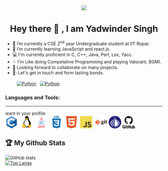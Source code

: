 ### 
<div id="header" align="center">
    <img src="https://media.giphy.com/media/M9gbBd9nbDrOTu1Mqx/giphy.gif" width="100"/>
</div>

<div align="center">
   <h1> Hey there 👋 , I am Yadwinder Singh </h1>
</div>

- 🔭 I’m currently a CSE 2<sup>nd</sup> year Undergraduate student at IIT Ropar.
- 🌱 I’m currently learning JavaScript and react.js.
- 💻 I'm currently proficient in C, C++, Java, Perl, Lex, Yacc.
- ✨ I'm Like doing Competative Programming and playing Valorant, BGMI.
- 👀 Looking forward to collaborate on many projects.
- 🤝: Let's get in touch and form lasting bonds.


&ensp;
&ensp;
&ensp;
<a href="https://www.linkedin.com/in/yadwinder-singh-0183421b8/" target="_blank" rel="noopener noreferrer"> <img src="https://cdn.exclaimer.com/Handbook%20Images/linkedin-icon_64x64.png" alt="Python" height="40" style="vertical-align:top; margin:4px"></a>
<a href="https://www.instagram.com/yad_winder__/"> <img src="https://cdn.exclaimer.com/Handbook%20Images/instagram-icon_64x64.png" alt="Python" height="40" style="vertical-align:top; margin:4px"></a>


<h3>Languages and Tools:</h3><hr>
want in your profile:

<div>
 <img src="https://github.com/devicons/devicon/blob/master/icons/c/c-original.svg" title="C" alt="C" width="40" height="40"/>&nbsp;
 <img src="https://github.com/devicons/devicon/blob/master/icons/linux/linux-original.svg" title="Linux" alt="Linux" width="40" height="40"/>&nbsp;
  <img src="https://github.com/devicons/devicon/blob/master/icons/java/java-original-wordmark.svg" title="Java" alt="Java" width="40" height="40"/>&nbsp;
  <img src="https://github.com/devicons/devicon/blob/master/icons/css3/css3-plain-wordmark.svg"  title="CSS3" alt="CSS" width="40" height="40"/>&nbsp;
  <img src="https://github.com/devicons/devicon/blob/master/icons/html5/html5-original.svg" title="HTML5" alt="HTML" width="40" height="40"/>&nbsp;
  <img src="https://github.com/devicons/devicon/blob/master/icons/javascript/javascript-original.svg" title="JavaScript" alt="JavaScript" width="40" height="40"/>&nbsp;
<!--   <img src="https://github.com/devicons/devicon/blob/master/icons/nodejs/nodejs-original-wordmark.svg" title="NodeJS" alt="NodeJS" width="40" height="40"/>&nbsp; -->
  <img src="https://github.com/devicons/devicon/blob/master/icons/git/git-original-wordmark.svg" title="Git" **alt="Git" width="40" height="40"/>
 <img src="https://github.com/devicons/devicon/blob/master/icons/perl/perl-original.svg" title="Perl*alt="Perl" width="40" height="40"/>
 
 <img src="https://github.com/devicons/devicon/blob/master/icons/github/github-original-wordmark.svg" title="GitHub" alt="GitHub" width="40" height="40"/>
 </div> 


## :trophy: My Github Stats <br>
![GitHub stats](https://github-readme-stats.vercel.app/api?username=Rko-8001&show_icons=true&theme=highcontrast) <br>
[![Top Langs](https://github-readme-stats.vercel.app/api/top-langs/?username=Rko-8001&layout=compact&theme=vision-friendly-dark)](https://github.com/anuraghazra/github-readme-stats)

